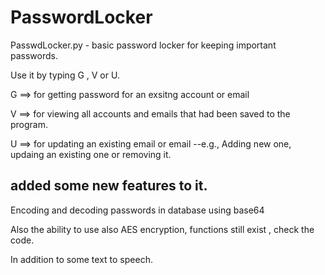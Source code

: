 # PasswordLocker

PasswdLocker.py - basic password locker for keeping important passwords.

Use it by typing G , V or U.

G ==> for getting password for an exsitng account or email

V ==> for viewing all accounts and emails that had been saved to the program.

U ==> for updating an existing email or email --e.g., Adding new one, updaing an existing one or removing it.

## added some new features to it.

  Encoding and decoding passwords in database using base64

  Also the ability to use also AES encryption, functions still exist , check the code.
  
  In addition to some text to speech.
